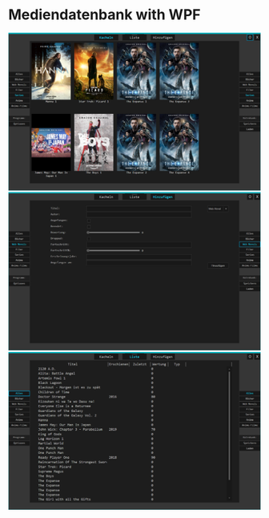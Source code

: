 # Mediendatenbank with WPF

![alt text](https://raw.githubusercontent.com/Fynmar91/Media-Database/main/1.png)
![alt text](https://raw.githubusercontent.com/Fynmar91/Media-Database/main/2.png)
![alt text](https://raw.githubusercontent.com/Fynmar91/Media-Database/main/3.png)


